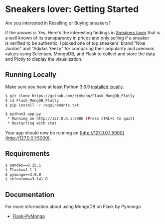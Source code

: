 # Sneakers lover: Getting Started

Are you interested in Reselling or Buying sneakers?

If the answer is Yes, Here's the interesting findings in [Sneakers lover](https://sneaker-lover.herokuapp.com/) that is a well known of its transparency in prices and only selling if a sneaker is verified to be authentic. I picked one of top sneakers' brand "Nike Jordan" and "Adidas Yeezy" for comparing their popularity and premium values using Selenium, MongoDB, and Flask to collect and store the data and Plotly to display the visualization. 

## Running Locally

Make sure you have at least Python 3.6.9 [installed locally](http://install.python-guide.org).

```sh
$ git clone https://github.com/rimhoho/Flask_MongDB_Plotly
$ cd Flask_MongDB_Plotly
$ pip install -r requirements.txt

$ python3 app.py
 * Running on http://127.0.0.1:5000 (Press CTRL+C to quit)
 * Restarting with stat
```

Your app should now be running on [http://127.0.0.1:5000](http://127.0.0.1:5000).

## Requirements

```sh
$ pandas==0.25.1
$ Flask==1.1.1
$ pymongo==3.9.0
$ selenium==3.141.0
```

## Documentation

For more information about using MongoDB on Flask by Pymongo

- [Flask-PyMongo](https://flask-pymongo.readthedocs.io/en/latest/)
